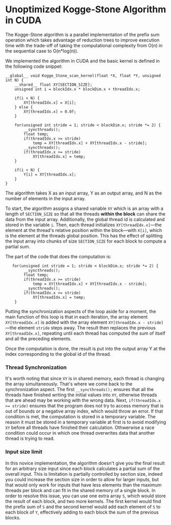 # Unoptimized Kogge-Stone Algorithm in CUDA

The Kogge-Stone algorithm is a parallel implementation of the prefix sum operation which takes advantage of reduction trees to improve execution time with the trade-off of taking the computational complexity from O(n) in the sequential case to O(n*log(n)).

We implemented the algorithm in CUDA and the basic kernel is defined in the following code snippet:

```
__global__ void Kogge_Stone_scan_kernel(float *X, float *Y, unsigned int N) {
    __shared__ float XY[SECTION_SIZE]; 
    unsigned int i = blockIdx.x * blockDim.x + threadIdx.x;

    if(i < N) {
        XY[threadIdx.x] = X[i];
    } else {
        XY[threadIdx.x] = 0.0f;
    }

    for(unsigned int stride = 1; stride < blockDim.x; stride *= 2) {
        __syncthreads();
        float temp;
        if(threadIdx.x >= stride)
            temp = XY[threadIdx.x] + XY[threadIdx.x - stride];
        __syncthreads();
        if(threadIdx.x >= stride)
            XY[threadIdx.x] = temp;
    }

    if(i < N) {
        Y[i] = XY[threadIdx.x];
    }
}
```
The algorithm takes X as an input array, Y as an output array, and N as the number of elements in the input array.

To start, the algorithm assigns a shared variable ```XY``` which is an array with a length of ```SECTION_SIZE``` so that all the threads **within the block** can share the data from the input array. Additionally, the global thread id is calculated and stored in the variable ```i```. Then, each thread initializes ```XY[threadIdx.x]```&mdash;the element at the thread's relative position within the block&mdash;with ```X[i]```, which is the element at the threads global position. This has the effect of splitting the input array into chunks of size ```SECTION_SIZE``` for each block to compute a partial sum.

The part of the code that does the computation is:
```
   for(unsigned int stride = 1; stride < blockDim.x; stride *= 2) {
        __syncthreads();
        float temp;
        if(threadIdx.x >= stride)
            temp = XY[threadIdx.x] + XY[threadIdx.x - stride];
        __syncthreads();
        if(threadIdx.x >= stride)
            XY[threadIdx.x] = temp;
    }
```
Putting the synchronization aspects of the loop aside for a moment, the main function of this loop is that in each iteration, the array element ```XY[threadIdx.x]``` is added with the array element ```XY[threadIdx.x - stride]```&mdash;the element ```stride``` steps away. The result then replaces the previous ```XY[threadIdx.x]```, repeating until each thread has computed the sum of itself and all the preceding elements.

Once the computation is done, the result is put into the output array Y at the index corresponding to the global id of the thread.

### Thread Synchronization

It's worth noting that since ```XY``` is in shared memory, each thread is changing the array simultaneously. That's where we come back to the synchronization aspect. The first ```__syncthreads();``` ensures that all the threads have finished writing the initial values into ```XY```, otherwise threads that are ahead may be working with the wrong data. Next, ```if(threadIdx.x >= stride)``` ensures that the program does not try to access memory that is out of bounds or a negative array index, which would throw an error. If that condition is met, the computation is stored in a temporary variable. The reason it must be stored in a temporary variable at first is to avoid modifying ```XY``` before all threads have finished their calculation. Othwerwise a race condition could occur in which one thread overwrites data that another thread is trying to read.

### Input size limit
In this novice implementation, the algorithm doesn't give you the final result for an arbitrary size input since each block calculates a partial sum of the overall input. This is limitation is partially controlled by section size, indeed you could increase the section size in order to allow for larger inputs, but that would only work for inputs that have less elements than the maximum threads per block and can fit in the shared memory of a single block. In order to resolve this issue, you can use one extra array ```S```, which would store the result of each block, and two more kernels. The first kernel would find the prefix sum of ```S``` and the second kernel would add each element of ```S``` to each block of ```Y```, effectively adding to each block the sum of the previous blocks.



